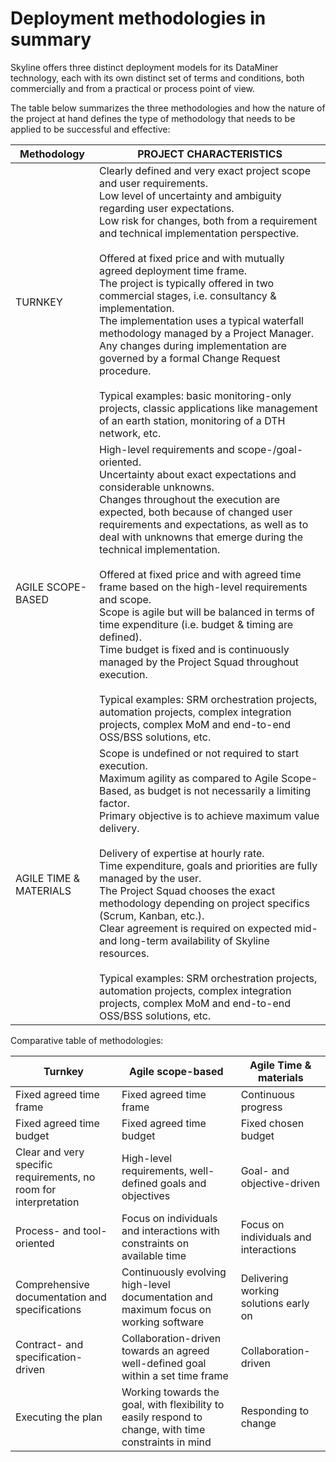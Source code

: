 # Deployment methodologies in summary

Skyline offers three distinct deployment models for its DataMiner technology, each with its own distinct set of terms and conditions, both commercially and from a practical or process point of view.

The table below summarizes the three methodologies and how the nature of the project at hand defines the type of methodology that needs to be applied to be successful and effective:

| Methodology            | PROJECT CHARACTERISTICS                                                                                                                                                                                                                                                                                                                                                                                                                                                                                                                                                                                                                                                                                                                                                                                   |
|------------------------|-----------------------------------------------------------------------------------------------------------------------------------------------------------------------------------------------------------------------------------------------------------------------------------------------------------------------------------------------------------------------------------------------------------------------------------------------------------------------------------------------------------------------------------------------------------------------------------------------------------------------------------------------------------------------------------------------------------------------------------------------------------------------------------------------------------|
| TURNKEY                | Clearly defined and very exact project scope and user requirements.<br>Low level of uncertainty and ambiguity regarding user expectations.<br> Low risk for changes, both from a requirement and technical implementation perspective.<br> <br> Offered at fixed price and with mutually agreed deployment time frame.<br> The project is typically offered in two commercial stages, i.e. consultancy & implementation.<br> The implementation uses a typical waterfall methodology managed by a Project Manager.<br> Any changes during implementation are governed by a formal Change Request procedure.<br> <br> Typical examples: basic monitoring-only projects, classic applications like management of an earth station, monitoring of a DTH network, etc.                                      |
| AGILE SCOPE-BASED      | High-level requirements and scope-/goal-oriented. <br>Uncertainty about exact expectations and considerable unknowns.<br>Changes throughout the execution are expected, both because of changed user requirements and expectations, as well as to deal with unknowns that emerge during the technical implementation.<br> <br> Offered at fixed price and with agreed time frame based on the high-level requirements and scope. <br> Scope is agile but will be balanced in terms of time expenditure (i.e. budget & timing are defined).<br> Time budget is fixed and is continuously managed by the Project Squad throughout execution.<br> <br> Typical examples: SRM orchestration projects, automation projects, complex integration projects, complex MoM and end-to-end OSS/BSS solutions, etc. |
| AGILE TIME & MATERIALS | Scope is undefined or not required to start execution.<br> Maximum agility as compared to Agile Scope-Based, as budget is not necessarily a limiting factor.<br> Primary objective is to achieve maximum value delivery.<br> <br> Delivery of expertise at hourly rate.<br> Time expenditure, goals and priorities are fully managed by the user.<br> The Project Squad chooses the exact methodology depending on project specifics (Scrum, Kanban, etc.).<br> Clear agreement is required on expected mid- and long-term availability of Skyline resources.<br> <br> Typical examples: SRM orchestration projects, automation projects, complex integration projects, complex MoM and end-to-end OSS/BSS solutions, etc.                                                                              |

Comparative table of methodologies:

| Turnkey                                                          | Agile scope-based                                                                                     | Agile Time & materials                |
|------------------------------------------------------------------|-------------------------------------------------------------------------------------------------------|---------------------------------------|
| Fixed agreed time frame                                          | Fixed agreed time frame                                                                               | Continuous progress                   |
| Fixed agreed time budget                                         | Fixed agreed time budget                                                                              | Fixed chosen budget                   |
| Clear and very specific requirements, no room for interpretation | High-level requirements, well-defined goals and objectives                                            | Goal- and objective-driven            |
| Process- and tool-oriented                                       | Focus on individuals and interactions with constraints on available time                              | Focus on individuals and interactions |
| Comprehensive documentation and specifications                   | Continuously evolving high-level documentation and maximum focus on working software                  | Delivering working solutions early on |
| Contract- and specification-driven                               | Collaboration-driven towards an agreed well-defined goal within a set time frame                      | Collaboration-driven                  |
| Executing the plan                                               | Working towards the goal, with flexibility to easily respond to change, with time constraints in mind | Responding to change                  |
